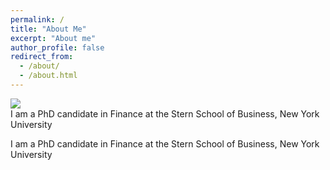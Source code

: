 ```yaml
---
permalink: /
title: "About Me"
excerpt: "About me"
author_profile: false
redirect_from: 
  - /about/
  - /about.html
---
```


<div class="row">
  <div class="column">
    <img src='/images/img.png'> 
  </div>
  <div class="column">
    I am a PhD candidate in Finance at the Stern School of Business, New York University 
  </div>
</div>



I am a PhD candidate in Finance at the Stern School of Business, New York University 
